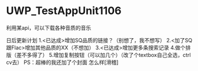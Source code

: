 # UWP_TestAppUnit1106
利用某api，可以下载各种音质的音乐

日后更新计划
1.<已达成>增加SQ品质的链接？（别想了，我不想写）
2.<加了SQ跟Flac>增加其他品质的XX（不想加）
3.<已达成>增加更多条搜索记录
4.做个排版（差不多得了）
5.增加复制按钮（可以加几个）（改了个textbox自己全选，ctrl cv去）
PS：超棒的我还加了个封面
怎么样[滑稽]



